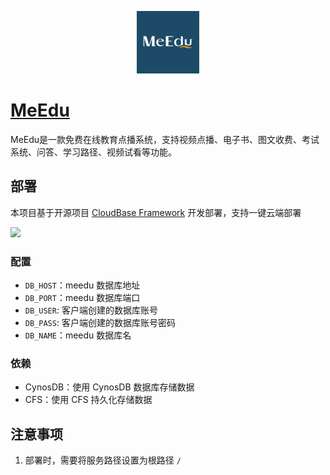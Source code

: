 <p align="center">
  <img height="100px" src="./logo.png" />
</p>

# [MeEdu](https://github.com/Qsnh/meedu)

MeEdu是一款免费在线教育点播系统，支持视频点播、电子书、图文收费、考试系统、问答、学习路径、视频试看等功能。

## 部署

本项目基于开源项目 [CloudBase Framework](https://github.com/Tencent/cloudbase-framework) 开发部署，支持一键云端部署

[![](https://main.qcloudimg.com/raw/67f5a389f1ac6f3b4d04c7256438e44f.svg)](https://console.cloud.tencent.com/tcb/env/index?action=CreateAndDeployCloudBaseProject&appUrl=https%3A%2F%2Fgithub.com%2FTencent-Cloud-Plugins%2FTencentCloudBase-MeEdu&branch=master)
### 配置
- `DB_HOST`：meedu 数据库地址
- `DB_PORT`：meedu 数据库端口
- `DB_USER`: 客户端创建的数据库账号
- `DB_PASS`: 客户端创建的数据库账号密码
- `DB_NAME`：meedu 数据库名

### 依赖

- CynosDB：使用 CynosDB 数据库存储数据
- CFS：使用 CFS 持久化存储数据

## 注意事项

1. 部署时，需要将服务路径设置为根路径 `/`
